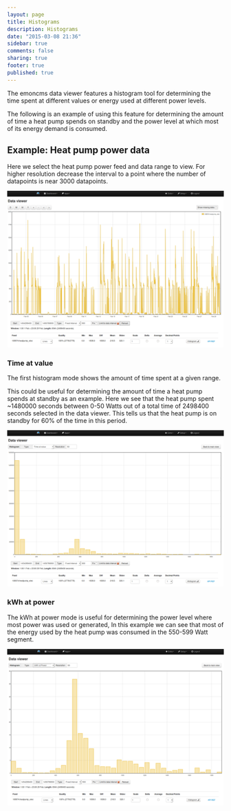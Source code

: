 ```yaml
---
layout: page
title: Histograms
description: Histograms
date: "2015-03-08 21:36"
sidebar: true
comments: false
sharing: true
footer: true
published: true
---
```


The emoncms data viewer features a histogram tool for determining the time spent at different values or energy used at different power levels.

The following is an example of using this feature for determining the amount of time a heat pump spends on standby and the power level at which most of its energy demand is consumed.

## Example: Heat pump power data

Here we select the heat pump power feed and data range to view. For higher resolution decrease the interval to a point where the number of datapoints is near 3000 datapoints.

![heatpump_elec.png](/images/setup/heatpump_elec.png)

### Time at value

The first histogram mode shows the amount of time spent at a given range. 

This could be useful for determining the amount of time a heat pump spends at standby as an example. Here we see that the heat pump spent ~1480000 seconds between 0-50 Watts out of a total time of 2498400 seconds selected in the data viewer. This tells us that the heat pump is on standby for 60% of the time in this period.

![histogram_timeatvalue.png](/images/setup/histogram_timeatvalue.png)

### kWh at power

The kWh at power mode is useful for determining the power level where most power was used or generated, In this example we can see that most of the energy used by the heat pump was consumed in the 550-599 Watt segment.

![histogram_kwhatpower.png](/images/setup/histogram_kwhatpower.png)
